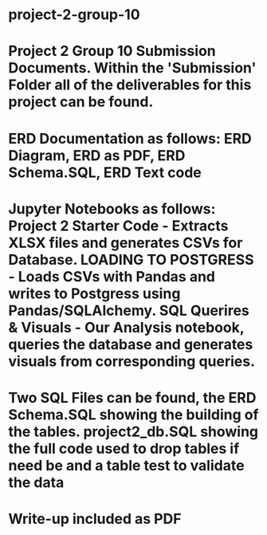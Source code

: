 # project-2-group-10
# Project 2 Group 10 Submission Documents. Within the 'Submission' Folder all of the deliverables for this project can be found.
# ERD Documentation as follows: ERD Diagram, ERD as PDF, ERD Schema.SQL, ERD Text code
# Jupyter Notebooks as follows: Project 2 Starter Code - Extracts XLSX files and generates CSVs for Database. LOADING TO POSTGRESS - Loads CSVs with Pandas and writes to Postgress using Pandas/SQLAlchemy. SQL Querires & Visuals - Our Analysis notebook, queries the database and generates visuals from corresponding queries. 
# Two SQL Files can be found, the ERD Schema.SQL showing the building of the tables. project2_db.SQL showing the full code used to drop tables if need be and a table test to validate the data
# Write-up included as PDF
